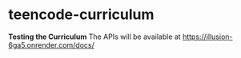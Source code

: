 # teencode-curriculum
<strong>Testing the Curriculum</strong>
The APIs will be available at <a href="https://illusion-6ga5.onrender.com/docs/"> https://illusion-6ga5.onrender.com/docs/ </a>
